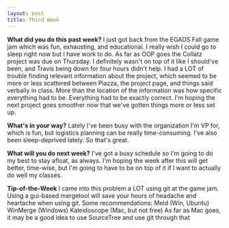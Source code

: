 ```yaml
---
layout: post
title: Third Week
---
```


**What did you do this past week?**
I just got back from the EGADS Fall game jam which was fun, exhausting, and educational. I really wish I could go to sleep right now but I have work to do. As far as OOP goes the Collatz project was due on Thursday. I definitely wasn't on top of it like I should've been, and Travis being down for four hours didn't help. I had a LOT of trouble finding relevant information about the project, which seemed to be more or less scattered between Piazza, the project page, and things said verbally in class. More than the location of the information was how specific everything had to be. Everything had to be exactly correct. I'm hoping the next project goes smoother now that we've gotten things more or less set up.

**What's in your way?**
Lately I've been busy with the organization I'm VP for, which is fun, but logistics planning can be really time-consuming. I've also been sleep-deprived lately. So that's great.

**What will you do next week?**
I've got a busy schedule so I'm going to do my best to stay afloat, as always. I'm hoping the week after this will get better, time-wise, but I'm going to have to be on top of it if I want to actually do well my classes.

**Tip-of-the-Week**
I came into this problem a LOT using git at the game jam. Using a gui-based mergetool will save your hours of headache and heartache when using git. Some recommendations:
Meld (Win, Ubuntu)
WinMerge (Windows)
Kaleidoscope (Mac, but not free)
As far as Mac goes, it may be a good idea to use SourceTree and use git through that
